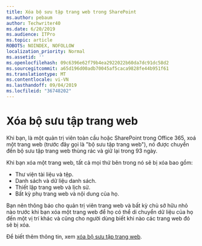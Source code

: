 ```yaml
---
title: Xóa bộ sưu tập trang web trong SharePoint
ms.author: pebaum
author: Techwriter40
ms.date: 6/20/2019
ms.audience: ITPro
ms.topic: article
ROBOTS: NOINDEX, NOFOLLOW
localization_priority: Normal
ms.assetid: ''
ms.openlocfilehash: 09c6396e62f79b4ea2922022b60da7dc91dc58d2
ms.sourcegitcommit: a65d196d00adb70045af5caca9828fe44b951f61
ms.translationtype: MT
ms.contentlocale: vi-VN
ms.lasthandoff: 09/04/2019
ms.locfileid: "36748202"
---
```

# <a name="delete-a-site-collection"></a>Xóa bộ sưu tập trang web

Khi bạn, là một quản trị viên toàn cầu hoặc SharePoint trong Office 365, xoá một trang web (trước đây gọi là "bộ sưu tập trang web"), nó được chuyển đến bộ sưu tập trang web thùng rác và giữ lại trong 93 ngày. 

Khi bạn xóa một trang web, tất cả mọi thứ bên trong nó sẽ bị xóa bao gồm:

- Thư viện tài liệu và tệp.
- Danh sách và dữ liệu danh sách.
- Thiết lập trang web và lịch sử.
- Bất kỳ phụ trang web và nội dung của họ.

Bạn nên thông báo cho quản trị viên trang web và bất kỳ chủ sở hữu nhỏ nào trước khi bạn xóa một trang web để họ có thể di chuyển dữ liệu của họ đến một vị trí khác và cũng cho người dùng biết khi nào các trang web đó sẽ bị xóa. 

Để biết thêm thông tin, xem [xóa bộ sưu tập trang web](https://docs.microsoft.com/sharepoint/delete-site-collection). 